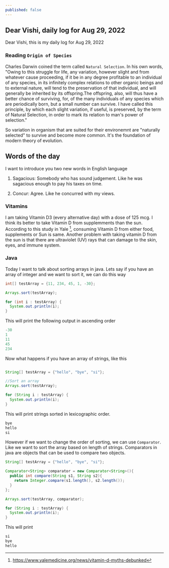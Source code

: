 ```yaml
---
published: false
---
```

##  Dear Vishi, daily log for Aug 29, 2022

Dear Vishi, this is my daily log for Aug 29, 2022


### Reading `Origin of Species`

Charles Darwin coined the term called `Natural Selection`. In his own words, "Owing to this struggle for life, any variation, however slight and from whatever cause proceeding, if it be in any degree profitable to an individual of any species, in its infinitely complex relations to other organic beings and to external nature, will tend to the preservation of that individual, and will generally be inherited by its offspring.The offspring, also, will thus have a better chance of surviving, for, of the many individuals of any species which are periodically born, but a small number can survive. I have called this principle, by which each slight variation, if useful, is preserved, by the term of Natural Selection, in order to mark its relation to man's power of selection."

So variation in organism that are suited for their environemnt are "naturally selected" to survive and become more common. It's the foundation of modern theory of evolution.


## Words of the day

I want to introduce you two new words in English language

1. Sagacious: Somebody who has sound judgement. Like he was sagacious enough to pay his taxes on time. 

2. Concur: Agree. Like he concurred with my views.


### Vitamins

I am taking Vitamin D3 (every alternative day) with a dose of 125 mcg. I think its better to take Vitamin D from supplemments than the sun. According to this study in Yale [^yale], consuming Vitamin D from either food, supplements or Sun is same. Another problem with taking vitamin D from the sun is that there are  ultraviolet (UV) rays that can damage to the skin, eyes, and immune system. 

### Java

Today I want to talk about sorting arrays in java. Lets say if you have an array of integer and we want to sort it, we can do this way

```java
int[] testArray = {11, 234, 45, 1, -30};

Arrays.sort(testArray); 

for (int i : testArray) {
  System.out.println(i);
}
```

This will print the following output in ascending order

```java
-30
1
11
45
234
```

Now what happens if you have an array of strings, like this

```java

String[] testArray = {"hello", "bye", "si"};

//Sort an array
Arrays.sort(testArray); 

for (String i : testArray) {
  System.out.println(i);
}
```

This will print strings sorted in lexicographic order.


``` bash
bye
hello
si
```

However if we want to change the order of sorting, we can use `Comparator`. Like we want to sort the array based on length of strings. Comparators in java are objects that can be used to compare two objects.

```java
String[] testArray = {"hello", "bye", "si"};

Comparator<String> comparator = new Comparator<String>(){
  public int compare(String s1, String s2){
    return Integer.compare(s1.length(), s2.length());
  }
};

Arrays.sort(testArray, comparator); 

for (String i : testArray) {
  System.out.println(i);
}
```

This will print

```bash
si 
bye
hello
```

[^yale]: https://www.yalemedicine.org/news/vitamin-d-myths-debunked